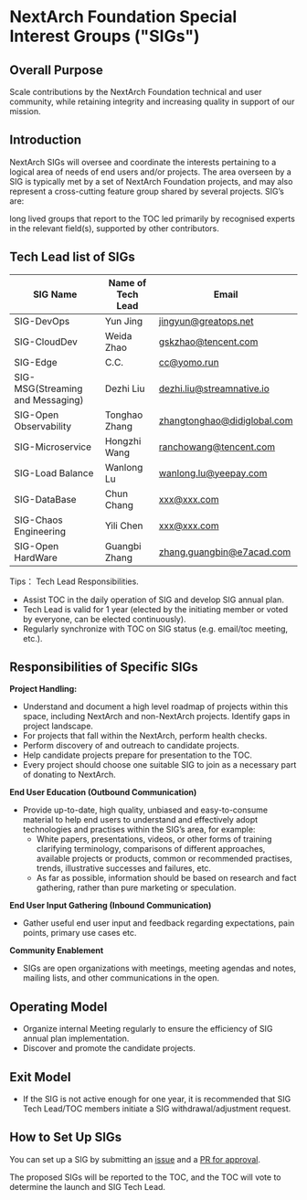 # NextArch Foundation Special Interest Groups ("SIGs")

## Overall Purpose
Scale contributions by the NextArch Foundation technical and user community, while retaining integrity and increasing quality in support of our mission.

## Introduction
NextArch SIGs will oversee and coordinate the interests pertaining to a logical area of needs of end users and/or projects. 
The area overseen by a SIG is typically met by a set of NextArch Foundation projects, and may also represent a cross-cutting feature group shared by several projects. SIG’s are:

long lived groups that report to the TOC
led primarily by recognised experts in the relevant field(s), supported by other contributors.

## Tech Lead list of SIGs
| SIG Name | Name of Tech Lead | Email |
| -------- | ----------------- | ----- |
| SIG-DevOps | Yun Jing | jingyun@greatops.net |
| SIG-CloudDev | Weida Zhao| gskzhao@tencent.com |
| SIG-Edge | C.C. | cc@yomo.run|
| SIG-MSG(Streaming and Messaging) | Dezhi Liu |dezhi.liu@streamnative.io|
| SIG-Open Observability| Tonghao Zhang |zhangtonghao@didiglobal.com|
| SIG-Microservice | Hongzhi Wang |ranchowang@tencent.com|
| SIG-Load Balance | Wanlong Lu |wanlong.lu@yeepay.com|
| SIG-DataBase | Chun Chang |xxx@xxx.com　|
| SIG-Chaos Engineering | Yili Chen |xxx@xxx.com　|
| SIG-Open HardWare | Guangbi Zhang |zhang.guangbin@e7acad.com|


Tips：
Tech Lead Responsibilities.
- Assist TOC in the daily operation of SIG and develop SIG annual plan.
- Tech Lead is valid for 1 year (elected by the initiating member or voted by everyone, can be elected continuously).
- Regularly synchronize with TOC on SIG status (e.g. email/toc meeting, etc.).

## Responsibilities of Specific SIGs
**Project Handling:**

- Understand and document a high level roadmap of projects within this space, including NextArch and non-NextArch projects. Identify gaps in project landscape.
- For projects that fall within the NextArch, perform health checks.
- Perform discovery of and outreach to candidate projects.
- Help candidate projects prepare for presentation to the TOC.
- Every project should choose one suitable SIG to join as a necessary part of donating to NextArch.

**End User Education (Outbound Communication)**
- Provide up-to-date, high quality, unbiased and easy-to-consume material to help end users to understand and effectively adopt technologies and practises within the SIG’s area, for example:
   - White papers, presentations, videos, or other forms of training clarifying terminology, comparisons of different approaches, available projects or products, common or recommended practises, trends, illustrative successes and failures, etc.
   - As far as possible, information should be based on research and fact gathering, rather than pure marketing or speculation.

**End User Input Gathering (Inbound Communication)**
- Gather useful end user input and feedback regarding expectations, pain points, primary use cases etc.

**Community Enablement**
- SIGs are open organizations with meetings, meeting agendas and notes, mailing lists, and other communications in the open.


## Operating Model
- Organize internal Meeting regularly to ensure the efficiency of SIG annual plan implementation.
- Discover and promote the candidate projects.

## Exit Model
- If the SIG is not active enough for one year, it is recommended that SIG Tech Lead/TOC members initiate a SIG withdrawal/adjustment request.

## How to Set Up SIGs
You can set up a SIG by submitting an [issue](https://github.com/nextarch/toc/issues) and a [PR for approval](proposed.md).

The proposed SIGs will be reported to the TOC, and the TOC will vote to determine the launch and SIG Tech Lead.
